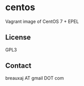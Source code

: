 centos
======

Vagrant image of CentOS 7 + EPEL

License
-------
GPL3

Contact
-------
breauxaj AT gmail DOT com

